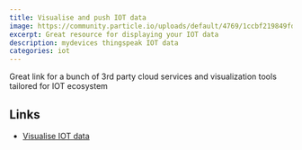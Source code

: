 ```yaml
---
title: Visualise and push IOT data
image: https://community.particle.io/uploads/default/4769/1ccbf219849fd7f5.JPG
excerpt: Great resource for displaying your IOT data
description: mydevices thingspeak IOT data
categories: iot
---
```


Great link for a bunch of 3rd party cloud services and visualization tools tailored for IOT ecosystem

## Links
- [Visualise IOT data](https://www.thethingsnetwork.org/forum/t/visualize-and-push-your-iot-data/1788)
